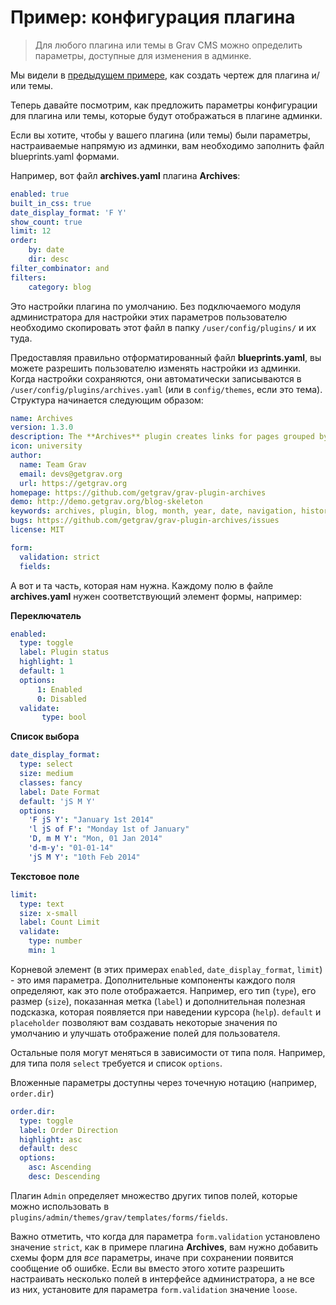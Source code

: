 # Пример: конфигурация плагина

> Для любого плагина или темы в Grav CMS можно определить параметры, доступные для изменения в админке.

Мы видели в [предыдущем примере](/06.forms/01.blueprints/02.example-plugin-blueprint/index), как создать чертеж для плагина и/или темы.

Теперь давайте посмотрим, как предложить параметры конфигурации для плагина или темы, которые будут отображаться в плагине админки.

Если вы хотите, чтобы у вашего плагина (или темы) были параметры, настраиваемые напрямую из админки, вам необходимо заполнить файл blueprints.yaml формами.

Например, вот файл **archives.yaml** плагина **Archives**:

```yaml
enabled: true
built_in_css: true
date_display_format: 'F Y'
show_count: true
limit: 12
order:
    by: date
    dir: desc
filter_combinator: and
filters:
    category: blog
```

Это настройки плагина по умолчанию. Без подключаемого модуля администратора для настройки этих параметров пользователю необходимо скопировать этот файл в папку `/user/config/plugins/` и их туда.

Предоставляя правильно отформатированный файл **blueprints.yaml**, вы можете разрешить пользователю изменять настройки из админки. Когда настройки сохраняются, они автоматически записываются в `/user/config/plugins/archives.yaml` (или в `config/themes`, если это тема). Структура начинается следующим образом:

```yaml
name: Archives
version: 1.3.0
description: The **Archives** plugin creates links for pages grouped by month/year
icon: university
author:
  name: Team Grav
  email: devs@getgrav.org
  url: https://getgrav.org
homepage: https://github.com/getgrav/grav-plugin-archives
demo: http://demo.getgrav.org/blog-skeleton
keywords: archives, plugin, blog, month, year, date, navigation, history
bugs: https://github.com/getgrav/grav-plugin-archives/issues
license: MIT

form:
  validation: strict
  fields:
```

А вот и та часть, которая нам нужна. Каждому полю в файле **archives.yaml** нужен соответствующий элемент формы, например:

**Переключатель**

```yaml
enabled:
  type: toggle
  label: Plugin status
  highlight: 1
  default: 1
  options:
      1: Enabled
      0: Disabled
  validate:
       type: bool
```

**Список выбора**

```yaml
date_display_format:
  type: select
  size: medium
  classes: fancy
  label: Date Format
  default: 'jS M Y'
  options:
    'F jS Y': "January 1st 2014"
    'l jS of F': "Monday 1st of January"
    'D, m M Y': "Mon, 01 Jan 2014"
    'd-m-y': "01-01-14"
    'jS M Y': "10th Feb 2014"
```

**Текстовое поле**

```yaml
limit:
  type: text
  size: x-small
  label: Count Limit
  validate:
    type: number
    min: 1
```

Корневой элемент (в этих примерах `enabled`, `date_display_format`, `limit`) - это имя параметра. Дополнительные компоненты каждого поля определяют, как это поле отображается. Например, его тип (`type`), его размер (`size`), показанная метка (`label`) и дополнительная полезная подсказка, которая появляется при наведении курсора (`help`). `default` и `placeholder` позволяют вам создавать некоторые значения по умолчанию и улучшать отображение полей для пользователя.

Остальные поля могут меняться в зависимости от типа поля. Например, для типа поля `select` требуется и список `options`.

Вложенные параметры доступны через точечную нотацию (например, `order.dir`)

```yaml
order.dir:
  type: toggle
  label: Order Direction
  highlight: asc
  default: desc
  options:
    asc: Ascending
    desc: Descending
```

Плагин `Admin` определяет множество других типов полей, которые можно использовать в `plugins/admin/themes/grav/templates/forms/fields`.

Важно отметить, что когда для параметра `form.validation` установлено значение `strict`, как в примере плагина **Archives**, вам нужно добавить схемы форм для _все_ параметры, иначе при сохранении появится сообщение об ошибке.
Если вы вместо этого хотите разрешить настраивать несколько полей в интерфейсе администратора, а не все из них, установите для параметра `form.validation` значение `loose`.
